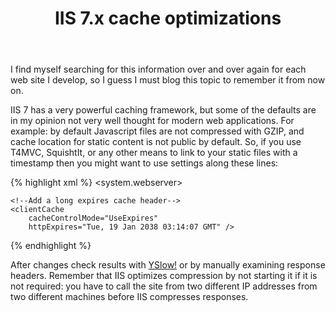 ﻿---
layout: post
title: IIS 7.x cache optimizations
description: "Change default IIS cache settings for better performance."
permalink: /blog/iis-7.x-cache-optimizations
modified: 
tags: [IIS, performance, caching]
comments: true
share: true
---

I find myself searching for this information over and over again for each web 
site I develop, so I guess I must blog this topic to remember it from now on.

IIS 7 has a very powerful caching framework, but some of the defaults are in my 
opinion not very well thought for modern web applications. For example: by 
default Javascript files are not compressed with GZIP, and cache location for 
static content is not public by default. So, if you use T4MVC, SquishtIt, or 
any other means to link to your static files with a timestamp then you might 
want to use settings along these lines:

{% highlight xml %}
<system.webserver>
  <!-- Omitted Some settings for brevity-->
  <!-- ... -->
  <httpProtocol>
    <customHeaders>
      <!-- Remove notion about ASP.NET -->
      <remove 
        name="X-Powered-By" />
    </customHeaders>
  </httpProtocol>
  <staticContent>
    <!--Enable gzipping JS by changing the mime type. 
    The IIS default mime type is not gzipped-->
    <remove 
        fileExtension=".js" />
    <mimeMap 
        fileExtension=".js" 
        mimeType="text/javascript" />
    
    <!--Add a long expires cache header-->
    <clientCache 
        cacheControlMode="UseExpires" 
        httpExpires="Tue, 19 Jan 2038 03:14:07 GMT" />
  </staticContent>
  <urlCompression
        doDynamicCompression="true" 
        doStaticCompression="true"
        dynamicCompressionBeforeCache="true"/>
  <caching>
    <profiles>
      <add 
        extension=".gif" 
        policy="CacheUntilChange" 
        kernelCachePolicy="CacheUntilChange" 
        location="Any" />
      <add 
        extension=".ico" 
        policy="CacheUntilChange" 
        kernelCachePolicy="CacheUntilChange" 
        location="Any" />
      <add 
        extension=".png" 
        policy="CacheUntilChange" 
        kernelCachePolicy="CacheUntilChange" 
        location="Any" />
      <add 
        extension=".js" 
        policy="CacheUntilChange" 
        kernelCachePolicy="CacheUntilChange" 
        location="Any" />
      <add 
        extension=".css" 
        policy="CacheUntilChange" 
        kernelCachePolicy="CacheUntilChange" 
        location="Any" />
    </profiles>
  </caching>
</system.webserver>
{% endhighlight %}

After changes check results with [YSlow!](http://developer.yahoo.com/yslow/) or by manually examining response headers. 
Remember that IIS optimizes compression by not starting it if it is not required: 
you have to call the site from two different IP addresses from two different machines 
before IIS compresses responses.
